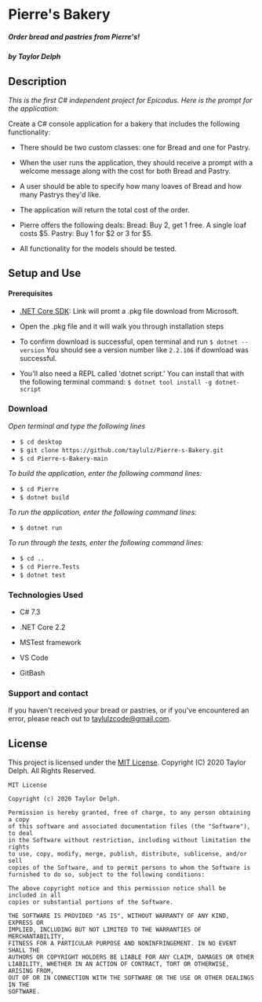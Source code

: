 # **Pierre's Bakery**

##### Order bread and pastries from Pierre's!

##### by Taylor Delph

## **Description**

_This is the first C# independent project for Epicodus. Here is the prompt for the application:_

Create a C# console application for a bakery that includes the following functionality:

- There should be two custom classes: one for Bread and one for Pastry.

- When the user runs the application, they should receive a prompt with a welcome message along with the cost for both Bread and Pastry.

- A user should be able to specify how many loaves of Bread and how many Pastrys they'd like.

- The application will return the total cost of the order.

- Pierre offers the following deals: Bread: Buy 2, get 1 free. A single loaf costs $5. Pastry: Buy 1 for \$2 or 3 for $5.

- All functionality for the models should be tested.

## Setup and Use

#### Prerequisites
* [.NET Core SDK](https://dotnet.microsoft.com/download/thank-you/dotnet-sdk-2.2.106-macos-x64-installer): Link will promt a .pkg file download from Microsoft. 

* Open the .pkg file and it will walk you through installation steps

* To confirm download is successful, open terminal and run `$ dotnet --version` You should see a version number like `2.2.106` if download was successful.

* You'll also need a REPL called 'dotnet script.' You can install that with the following terminal command: `$ dotnet tool install -g dotnet-script`


### Download
_Open terminal and type the following lines_
* `$ cd desktop`
* `$ git clone https://github.com/taylulz/Pierre-s-Bakery.git`
* `$ cd Pierre-s-Bakery-main`

_To build the application, enter the following command lines:_
* `$ cd Pierre`
* `$ dotnet build`

_To run the application, enter the following command lines:_
* `$ dotnet run`

_To run through the tests, enter the following command lines:_
* `$ cd ..`
* `$ cd Pierre.Tests`
* `$ dotnet test`


### Technologies Used
- C# 7.3

- .NET Core 2.2

- MSTest framework

- VS Code

- GitBash


### Support and contact
If you haven't received your bread or pastries, or if you've encountered an error, please reach out to <taylulzcode@gmail.com>.

## License

This project is licensed under the [MIT License](https://opensource.org/licenses/MIT). Copyright (C) 2020 Taylor Delph. All Rights Reserved.
```
MIT License

Copyright (c) 2020 Taylor Delph.

Permission is hereby granted, free of charge, to any person obtaining a copy
of this software and associated documentation files (the "Software"), to deal
in the Software without restriction, including without limitation the rights
to use, copy, modify, merge, publish, distribute, sublicense, and/or sell
copies of the Software, and to permit persons to whom the Software is
furnished to do so, subject to the following conditions:

The above copyright notice and this permission notice shall be included in all
copies or substantial portions of the Software.

THE SOFTWARE IS PROVIDED "AS IS", WITHOUT WARRANTY OF ANY KIND, EXPRESS OR
IMPLIED, INCLUDING BUT NOT LIMITED TO THE WARRANTIES OF MERCHANTABILITY,
FITNESS FOR A PARTICULAR PURPOSE AND NONINFRINGEMENT. IN NO EVENT SHALL THE
AUTHORS OR COPYRIGHT HOLDERS BE LIABLE FOR ANY CLAIM, DAMAGES OR OTHER
LIABILITY, WHETHER IN AN ACTION OF CONTRACT, TORT OR OTHERWISE, ARISING FROM,
OUT OF OR IN CONNECTION WITH THE SOFTWARE OR THE USE OR OTHER DEALINGS IN THE
SOFTWARE.
```